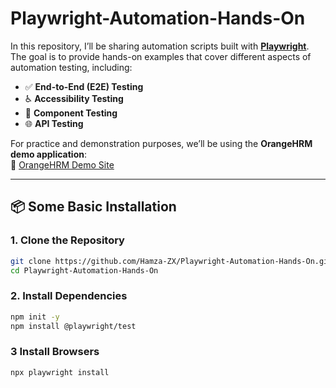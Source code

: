 # Playwright-Automation-Hands-On

In this repository, I’ll be sharing automation scripts built with **[Playwright](https://playwright.dev/)**.  
The goal is to provide hands-on examples that cover different aspects of automation testing, including:  

- ✅ **End-to-End (E2E) Testing**  
- ♿ **Accessibility Testing**  
- 🧩 **Component Testing**  
- 🌐 **API Testing**  

For practice and demonstration purposes, we’ll be using the **OrangeHRM demo application**:  
🔗 [OrangeHRM Demo Site](https://opensource-demo.orangehrmlive.com/web/index.php/auth/login)

---

## 📦 Some Basic Installation

### 1. Clone the Repository
```bash
git clone https://github.com/Hamza-ZX/Playwright-Automation-Hands-On.git
cd Playwright-Automation-Hands-On
```

### 2. Install Dependencies
```bash
npm init -y
npm install @playwright/test
```

### 3 Install Browsers
```bash
npx playwright install
```



